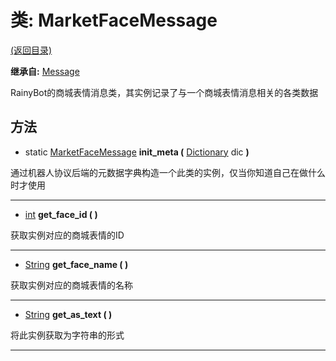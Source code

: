 # 类: MarketFaceMessage  
[(返回目录)](README.md)  
  
**继承自:** [Message](Message.md)  
  
RainyBot的商城表情消息类，其实例记录了与一个商城表情消息相关的各类数据  
  
## 方法 
  
- static [MarketFaceMessage](MarketFaceMessage.md) **init_meta (** [Dictionary](https://docs.godotengine.org/en/latest/classes/class_dictionary.html) dic **)**  
  
通过机器人协议后端的元数据字典构造一个此类的实例，仅当你知道自己在做什么时才使用  
  
---  
  
- [int](https://docs.godotengine.org/en/latest/classes/class_int.html) **get_face_id ( )**  
  
获取实例对应的商城表情的ID  
  
---  
  
- [String](https://docs.godotengine.org/en/latest/classes/class_string.html) **get_face_name ( )**  
  
获取实例对应的商城表情的名称  
  
---  
  
- [String](https://docs.godotengine.org/en/latest/classes/class_string.html) **get_as_text ( )**  
  
将此实例获取为字符串的形式  
  
---  
  

